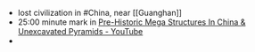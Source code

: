- lost civilization in #China, near [[Guanghan]]
- 25:00 minute mark in [Pre-Historic Mega Structures In China & Unexcavated Pyramids - YouTube](https://www.youtube.com/watch?v=hZi4sIMhad8)
-